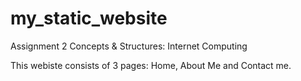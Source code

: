 # my_static_website
Assignment 2 Concepts & Structures: Internet Computing

This webiste consists of 3 pages: Home, About Me and Contact me.

